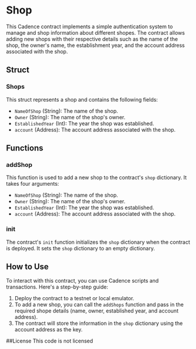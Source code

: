 # Shop

This Cadence contract implements a simple authentication system to manage and shop information about different shopes.
The contract allows adding new shops with their respective details such as the name of the shop, the owner's name, the establishment year, and the account address associated with the shop.

## Struct

### Shops

This struct represents a shop and contains the following fields:
- `NameOfShop` (String): The name of the shop.
- `Owner` (String): The name of the shop's owner.
- `EstablishedYear` (Int): The year the shop was established.
- `account` (Address): The account address associated with the shop.

## Functions

### addShop

This function is used to add a new shop to the contract's `shop` dictionary. It takes four arguments:
- `NameOfShop` (String): The name of the shop.
- `Owner` (String): The name of the shop's owner.
- `EstablishedYear` (Int): The year the shop was established.
- `account` (Address): The account address associated with the shop.

### init

The contract's `init` function initializes the `shop` dictionary when the contract is deployed. It sets the `shop` dictionary to an empty dictionary.

## How to Use

To interact with this contract, you can use Cadence scripts and transactions. Here's a step-by-step guide:

1. Deploy the contract to a testnet or local emulator.
2. To add a new shop, you can call the `addShops` function and pass in the required shope details (name, owner, established year, and account address).
3. The contract will store the information in the `shop` dictionary using the account address as the key.

##License
This code is not licensed
